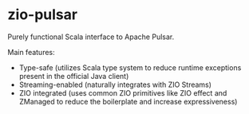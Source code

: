 # zio-pulsar

Purely functional Scala interface to Apache Pulsar.

Main features:
- Type-safe (utilizes Scala type system to reduce runtime exceptions present in the official Java client)
- Streaming-enabled (naturally integrates with ZIO Streams)
- ZIO integrated (uses common ZIO primitives like ZIO effect and ZManaged to reduce the boilerplate and increase expressiveness)
